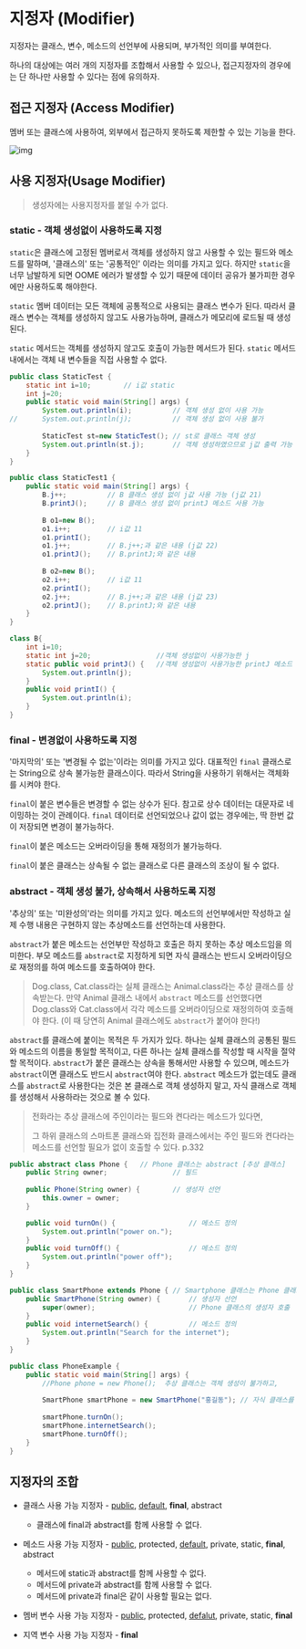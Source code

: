 # 지정자 (Modifier)

지정자는 클래스, 변수, 메소드의 선언부에 사용되며, 부가적인 의미를 부여한다.

하나의 대상에는 여러 개의 지정자를 조합해서 사용할 수 있으나, 접근지정자의 경우에는 단 하나만 사용할 수 있다는 점에 유의하자.



## 접근 지정자 (Access Modifier)

멤버 또는 클래스에 사용하여, 외부에서 접근하지 못하도록 제한할 수 있는 기능을 한다.

![img](https://1.bp.blogspot.com/-j2r7G66UA4c/YBbJg2RUdnI/AAAAAAAAGTA/DpWEVXSlqf8ynBxzOcLCRA_QeSDm3g-xACLcBGAsYHQ/w640-h208/%25EA%25B7%25B8%25EB%25A6%25BC2.png)



## 사용 지정자(Usage Modifier)

> 생성자에는 사용지정자를 붙일 수가 없다.

### static - 객체 생성없이 사용하도록 지정

`static`은 클래스에 고정된 멤버로서 객체를 생성하지 않고 사용할 수 있는 필드와 메소드를 말하며, '클래스의' 또는 '공통적인' 이라는 의미를 가지고 있다. 하지만 `static`을 너무 남발하게 되면 OOME 에러가 발생할 수 있기 때문에 데이터 공유가 불가피한 경우에만 사용하도록 해야한다.

`static` 멤버 데이터는 모든 객체에 공통적으로 사용되는 클래스 변수가 된다. 따라서 클래스 변수는 객체를 생성하지 않고도 사용가능하며, 클래스가 메모리에 로드될 때 생성된다.

`static` 메서드는 객체를 생성하지 않고도 호출이 가능한 메서드가 된다. `static` 메서드 내에서는 객체 내 변수들을 직접 사용할 수 없다.

```java
public class StaticTest {
	static int i=10;		// i값 static
	int j=20;
	public static void main(String[] args) {
		System.out.println(i);			// 객체 생성 없이 사용 가능
//		System.out.println(j);			// 객체 생성 없이 사용 불가
		
		StaticTest st=new StaticTest();	// st로 클래스 객체 생성
		System.out.println(st.j);		// 객체 생성하였으므로 j값 출력 가능
	}
}
```

```java
public class StaticTest1 {
	public static void main(String[] args) {
		B.j++; 			// B 클래스 생성 없이 j값 사용 가능 (j값 21)
		B.printJ();		// B 클래스 생성 없이 printJ 메소드 사용 가능
		
		B o1=new B();
		o1.i++;			// i값 11
		o1.printI();
		o1.j++;			// B.j++;과 같은 내용 (j값 22)
		o1.printJ();	// B.printJ;와 같은 내용
		
		B o2=new B();	
		o2.i++;			// i값 11
		o2.printI();
		o2.j++;			// B.j++;과 같은 내용 (j값 23)
		o2.printJ();	// B.printJ;와 같은 내용
	}
}

class B{	
	int i=10;
	static int j=20;				//객체 생성없이 사용가능한 j
	static public void printJ() {	//객체 생성없이 사용가능한 printJ 메소드
		System.out.println(j);
	}
	public void printI() {
		System.out.println(i);
	}	
}
```



### final - 변경없이 사용하도록 지정

'마지막의' 또는 '변경될 수 없는'이라는 의미를 가지고 있다. 대표적인 `final` 클래스로는 String으로 상속 불가능한 클래스이다. 따라서 String을 사용하기 위해서는 객체화를 시켜야 한다.

`final`이 붙은 변수들은 변경할 수 없는 상수가 된다. 참고로 상수 데이터는 대문자로 네이밍하는 것이 관례이다. `final` 데이터로 선언되었으나 값이 없는 경우에는, 딱 한번 값이 저장되면 변경이 불가능하다.

`final`이 붙은 메소드는 오버라이딩을 통해 재정의가 불가능하다.

`final`이 붙은 클래스는 상속될 수 없는 클래스로 다른 클래스의 조상이 될 수 없다.



### abstract - 객체 생성 불가, 상속해서 사용하도록 지정

'추상의' 또는 '미완성의'라는 의미를 가지고 있다. 메소드의 선언부에서만 작성하고 실제 수행 내용은 구현하지 않는 추상메소드를 선언하는데 사용한다.

`abstract`가 붙은 메소드는 선언부만 작성하고 호출은 하지 못하는 추상 메소드임을 의미한다. 부모 메소드를 `abstract`로 지정하게 되면 자식 클래스는 반드시 오버라이딩으로 재정의를 하여 메소드를 호출하여야 한다. 

> Dog.class, Cat.class라는 실체 클래스는 Animal.class라는 추상 클래스를 상속받는다. 만약 Animal 클래스 내에서 `abstract` 메소드를 선언했다면 Dog.class와 Cat.class에서 각각 메소드를 오버라이딩으로 재정의하여 호출해야 한다. (이 때 당연히 Animal 클래스에도 `abstract`가 붙어야 한다!)

`abstract`를 클래스에 붙이는 목적은 두 가지가 있다. 하나는 실체 클래스의 공통된 필드와 메소드의 이름을 통일할 목적이고, 다른 하나는 실체 클래스를 작성할 때 시작을 절약할 목적이다. `abstract`가 붙은 클래스는 상속을 통해서만 사용할 수 있으며, 메소드가 `abstract`이면 클래스도 반드시 `abstract`여야 한다. `abstract` 메소드가 없는데도 클래스를 `abstract`로 사용한다는 것은 본 클래스로 객체 생성하지 말고, 자식 클래스로 객체를 생성해서 사용하라는 것으로 볼 수 있다.

> 전화라는 추상 클래스에 주인이라는 필드와 켠다라는 메소드가 있다면,
>
> 그 하위 클래스의 스마트폰 클래스와 집전화 클래스에서는 주인 필드와 켠다라는 메소드를 선언할 필요가 없이 호출할 수 있다. p.332

```java
public abstract class Phone {	// Phone 클래스는 abstract [추상 클래스]
	public String owner;				// 필드
	
	public Phone(String owner) {		// 생성자 선언
		this.owner = owner;
	}	

	public void turnOn() {					// 메소드 정의
		System.out.println("power on.");
	}	
	public void turnOff() {					// 메소드 정의
		System.out.println("power off");
	}
}
```

```java
public class SmartPhone extends Phone {	// Smartphone 클래스는 Phone 클래스를 상속 [실체 클래스]
	public SmartPhone(String owner) {		// 생성자 선언
		super(owner);						// Phone 클래스의 생성자 호출
	}
	public void internetSearch() {			// 메소드 정의
		System.out.println("Search for the internet");
	}
}
```

```java
public class PhoneExample {
	public static void main(String[] args) {
		//Phone phone = new Phone();  추상 클래스는 객체 생성이 불가하고, 
		
		SmartPhone smartPhone = new SmartPhone("홍길동"); // 자식 클래스를 통해 사용 가능
		
		smartPhone.turnOn();
		smartPhone.internetSearch();
		smartPhone.turnOff();
	}
}
```



## 지정자의 조합

+ 클래스 사용 가능 지정자 - <u>public</u>, <u>default</u>, **final**, abstract
  + 클래스에 final과 abstract를 함께 사용할 수 없다.

+ 메소드 사용 가능 지정자 - <u>public</u>, protected, <u>default</u>, private, static, **final**, abstract
  + 메서드에 static과 abstract를 함께 사용할 수 없다.
  + 메서드에 private과 abstract를 함께 사용할 수 없다.
  + 메서드에 private과 final은 같이 사용할 필요는 없다.

+ 멤버 변수 사용 가능 지정자 - <u>public</u>, protected, <u>defalut</u>, private, static, **final**

+ 지역 변수 사용 가능 지정자 - **final**

